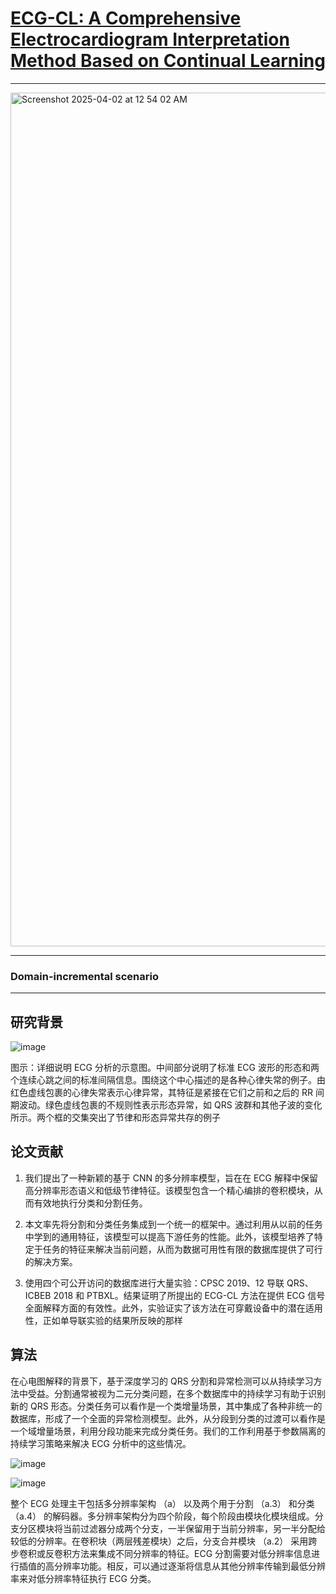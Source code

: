 
# [ECG-CL: A Comprehensive Electrocardiogram Interpretation Method Based on Continual Learning](https://arxiv.org/abs/2304.04646)

----

<img width="1366" alt="Screenshot 2025-04-02 at 12 54 02 AM" src="https://github.com/user-attachments/assets/a900778c-ea3a-40d0-9c67-45dd00b6bdfd" />

-----

### Domain-incremental scenario

-----
 
## **研究背景**

![image](https://github.com/user-attachments/assets/77fd7b73-b029-49b8-9c29-00540bdae9b9)

图示：详细说明 ECG 分析的示意图。中间部分说明了标准 ECG 波形的形态和两个连续心跳之间的标准间隔信息。围绕这个中心描述的是各种心律失常的例子。由红色虚线包裹的心律失常表示心律异常，其特征是紧接在它们之前和之后的 RR 间期波动。绿色虚线包裹的不规则性表示形态异常，如 QRS 波群和其他子波的变化所示。两个框的交集突出了节律和形态异常共存的例子


## 论文贡献

1. 我们提出了一种新颖的基于 CNN 的多分辨率模型，旨在在 ECG 解释中保留高分辨率形态语义和低级节律特征。该模型包含一个精心编排的卷积模块，从而有效地执行分类和分割任务。

2. 本文率先将分割和分类任务集成到一个统一的框架中。通过利用从以前的任务中学到的通用特征，该模型可以提高下游任务的性能。此外，该模型培养了特定于任务的特征来解决当前问题，从而为数据可用性有限的数据库提供了可行的解决方案。

3. 使用四个可公开访问的数据库进行大量实验：CPSC 2019、12 导联 QRS、ICBEB 2018 和 PTBXL。结果证明了所提出的 ECG-CL 方法在提供 ECG 信号全面解释方面的有效性。此外，实验证实了该方法在可穿戴设备中的潜在适用性，正如单导联实验的结果所反映的那样

## 算法

在心电图解释的背景下，基于深度学习的 QRS 分割和异常检测可以从持续学习方法中受益。分割通常被视为二元分类问题，在多个数据库中的持续学习有助于识别新的 QRS 形态。分类任务可以看作是一个类增量场景，其中集成了各种非统一的数据库，形成了一个全面的异常检测模型。此外，从分段到分类的过渡可以看作是一个域增量场景，利用分段功能来完成分类任务。我们的工作利用基于参数隔离的持续学习策略来解决 ECG 分析中的这些情况。

![image](https://github.com/user-attachments/assets/a5a7fc8b-54fe-475d-b121-6ec717a73226)

![image](https://github.com/user-attachments/assets/b4d26509-e52c-4017-86d0-de7b9211a739)

整个 ECG 处理主干包括多分辨率架构 （a） 以及两个用于分割 （a.3） 和分类 （a.4） 的解码器。多分辨率架构分为四个阶段，每个阶段由模块化模块组成。分支分区模块将当前过滤器分成两个分支，一半保留用于当前分辨率，另一半分配给较低的分辨率。在卷积块（两层残差模块）之后，分支合并模块 （a.2） 采用跨步卷积或反卷积方法来集成不同分辨率的特征。ECG 分割需要对低分辨率信息进行插值的高分辨率功能。相反，可以通过逐渐将信息从其他分辨率传输到最低分辨率来对低分辨率特征执行 ECG 分类。



















